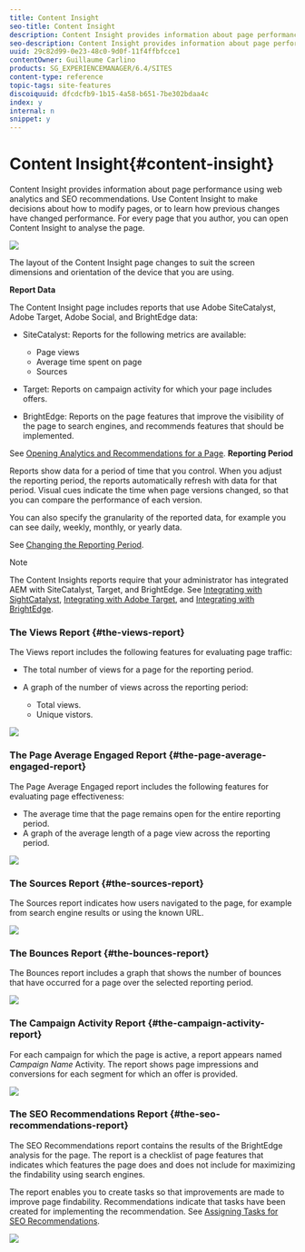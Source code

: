 ```yaml
---
title: Content Insight
seo-title: Content Insight
description: Content Insight provides information about page performance using web analytics and SEO recommendation
seo-description: Content Insight provides information about page performance using web analytics and SEO recommendation
uuid: 29c82d99-0e23-48c0-9d0f-11f4ffbfcce1
contentOwner: Guillaume Carlino
products: SG_EXPERIENCEMANAGER/6.4/SITES
content-type: reference
topic-tags: site-features
discoiquuid: dfcdcfb9-1b15-4a58-b651-7be302bdaa4c
index: y
internal: n
snippet: y
---
```


# Content Insight{#content-insight}

Content Insight provides information about page performance using web analytics and SEO recommendations. Use Content Insight to make decisions about how to modify pages, or to learn how previous changes have changed performance. For every page that you author, you can open Content Insight to analyse the page.

![](assets/chlimage_1-381.png)

The layout of the Content Insight page changes to suit the screen dimensions and orientation of the device that you are using.

**Report Data**

The Content Insight page includes reports that use Adobe SiteCatalyst, Adobe Target, Adobe Social, and BrightEdge data:

* SiteCatalyst: Reports for the following metrics are available:

    * Page views
    * Average time spent on page
    * Sources

* Target: Reports on campaign activity for which your page includes offers.
* BrightEdge: Reports on the page features that improve the visibility of the page to search engines, and recommends features that should be implemented.

See [Opening Analytics and Recommendations for a Page](../../../sites/authoring/using/ci-analyze.md#openinganalyticsandrecommendationsforapage). **Reporting Period**

Reports show data for a period of time that you control. When you adjust the reporting period, the reports automatically refresh with data for that period. Visual cues indicate the time when page versions changed, so that you can compare the performance of each version.

You can also specify the granularity of the reported data, for example you can see daily, weekly, monthly, or yearly data.

See [Changing the Reporting Period](../../../sites/authoring/using/ci-analyze.md#changingthereportingperiod).

>[!NOTE]
>
>The Content Insights reports require that your administrator has integrated AEM with SiteCatalyst, Target, and BrightEdge. See [Integrating with SightCatalyst](../../../sites/administering/using/adobeanalytics.md), [Integrating with Adobe Target](../../../sites/administering/using/target.md), and [Integrating with BrightEdge](../../../sites/administering/using/brightedge.md).

### The Views Report {#the-views-report}

The Views report includes the following features for evaluating page traffic:

* The total number of views for a page for the reporting period.
* A graph of the number of views across the reporting period:

    * Total views.
    * Unique vistors.

![](assets/chlimage_1-382.png)

### The Page Average Engaged Report {#the-page-average-engaged-report}

The Page Average Engaged report includes the following features for evaluating page effectiveness:

* The average time that the page remains open for the entire reporting period.
* A graph of the average length of a page view across the reporting period.

![](assets/chlimage_1-383.png)

### The Sources Report {#the-sources-report}

The Sources report indicates how users navigated to the page, for example from search engine results or using the known URL.

![](assets/chlimage_1-384.png)

### The Bounces Report {#the-bounces-report}

The Bounces report includes a graph that shows the number of bounces that have occurred for a page over the selected reporting period. 

![](assets/chlimage_1-385.png)

### The Campaign Activity Report {#the-campaign-activity-report}

For each campaign for which the page is active, a report appears named *Campaign Name* Activity. The report shows page impressions and conversions for each segment for which an offer is provided. 

![](assets/chlimage_1-386.png)

### The SEO Recommendations Report {#the-seo-recommendations-report}

The SEO Recommendations report contains the results of the BrightEdge analysis for the page. The report is a checklist of page features that indicates which features the page does and does not include for maximizing the findability using search engines.

The report enables you to create tasks so that improvements are made to improve page findability. Recommendations indicate that tasks have been created for implementing the recommendation. See [Assigning Tasks for SEO Recommendations](../../../sites/authoring/using/ci-analyze.md#assigningtasksforseorecommendations).

![](assets/chlimage_1-387.png)

